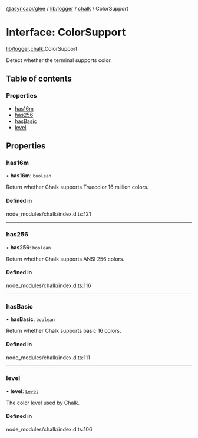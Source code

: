 [@asyncapi/glee](../README.md) / [lib/logger](../modules/lib_logger.md) / [chalk](../modules/lib_logger.chalk.md) / ColorSupport

# Interface: ColorSupport

[lib/logger](../modules/lib_logger.md).[chalk](../modules/lib_logger.chalk.md).ColorSupport

Detect whether the terminal supports color.

## Table of contents

### Properties

- [has16m](lib_logger.chalk.ColorSupport.md#has16m)
- [has256](lib_logger.chalk.ColorSupport.md#has256)
- [hasBasic](lib_logger.chalk.ColorSupport.md#hasbasic)
- [level](lib_logger.chalk.ColorSupport.md#level)

## Properties

### has16m

• **has16m**: `boolean`

Return whether Chalk supports Truecolor 16 million colors.

#### Defined in

node_modules/chalk/index.d.ts:121

---

### has256

• **has256**: `boolean`

Return whether Chalk supports ANSI 256 colors.

#### Defined in

node_modules/chalk/index.d.ts:116

---

### hasBasic

• **hasBasic**: `boolean`

Return whether Chalk supports basic 16 colors.

#### Defined in

node_modules/chalk/index.d.ts:111

---

### level

• **level**: [`Level`](../modules/lib_logger.chalk.md#level)

The color level used by Chalk.

#### Defined in

node_modules/chalk/index.d.ts:106

